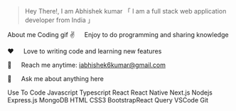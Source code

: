 
> Hey There!, I am Abhishek kumar
「 I am a full stack web application developer from India 」


About me
Coding gif
✌️   Enjoy to do programming and sharing knowledge

❤️   Love to writing code and learning new features

📧   Reach me anytime: iabhishek6kumar@gmail.com

💬   Ask me about anything here




Use To Code
Javascript Typescript React React Native Next.js Nodejs Express.js MongoDB HTML CSS3  BootstrapReact Query VSCode Git

